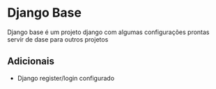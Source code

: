 # Django Base

Django base é um projeto django com algumas configurações prontas servir de dase para outros projetos

## Adicionais

- Django register/login configurado
